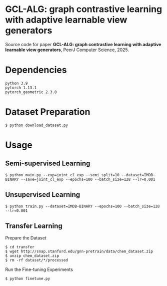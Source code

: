 # **GCL-ALG: graph contrastive learning with adaptive learnable view generators**

Source code for paper  **GCL-ALG: graph contrastive learning with adaptive learnable view generators**, PeerJ Computer Science, 2025.

# Dependencies

```
python 3.9
pytorch 1.13.1 
pytorch_geometric 2.3.0
```

# Dataset Preparation

```shell
$ python download_dataset.py
```

# Usage

## Semi-supervised Learning

```shell
$ python main.py --exp=joint_cl_exp --semi_split=10 --dataset=IMDB-BINARY --save=joint_cl_exp --epochs=100 --batch_size=128 --lr=0.001
```

## Unsupervised Learning

```
$ python train.py --dataset=IMDB-BINARY --epochs=100 --batch_size=128 --lr=0.001
```

## Transfer Learning

Prepare the Dataset

```shell
$ cd transfer
$ wget http://snap.stanford.edu/gnn-pretrain/data/chem_dataset.zip
$ unzip chem_dataset.zip
$ rm -rf dataset/*/processed
```

Run the Fine-tuning Experiments

```shell
$ python finetune.py
```

